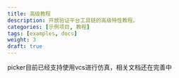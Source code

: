 ```yaml
---
title: 高级教程
description: 开放验证平台工具链的高级特性教程。
categories: [示例项目, 教程]
tags: [examples, docs]
weight: 3
draft: true
---
```


picker目前已经支持使用vcs进行仿真，相关文档还在完善中

